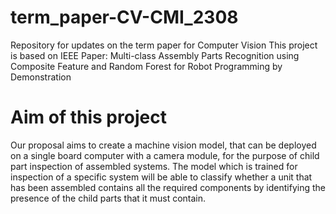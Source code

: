# term_paper-CV-CMI_2308
Repository for updates on the term paper for Computer Vision
This project is based on IEEE Paper: Multi-class Assembly Parts Recognition using Composite Feature and Random Forest for Robot Programming by Demonstration
# Aim of this project
Our proposal aims to create a machine vision model, that can be deployed on a single board computer with a camera module, for the purpose
of child part inspection of assembled systems. The model which is trained for inspection of a specific system will be able to classify whether a
unit that has been assembled contains all the required components by identifying the presence of the child parts that it must contain.
